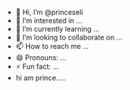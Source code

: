 - 👋 Hi, I’m @princeseli
- 👀 I’m interested in ...
- 🌱 I’m currently learning ...
- 💞️ I’m looking to collaborate on ...
- 📫 How to reach me ...
- 😄 Pronouns: ...
- ⚡ Fun fact: ...
- hi am prince.....
<!---
princeseli/princeseli is a ✨ special ✨ repository because its `README.md` (this file) appears on your GitHub profile.
You can click the Preview link to take a look at your changes.
--->
